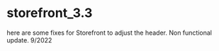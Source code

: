 # storefront_3.3
here are some fixes for Storefront to adjust the header.
Non functional update. 9/2022
